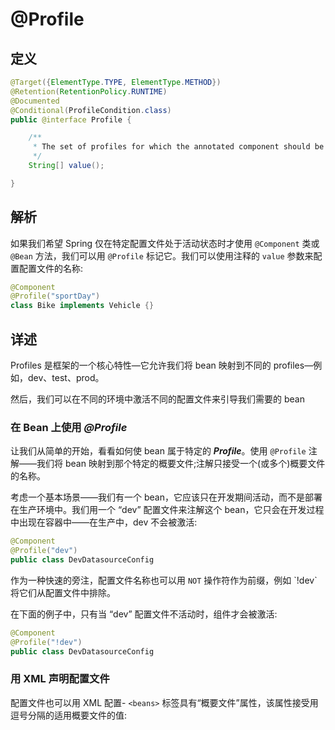 # @Profile

## 定义

```java
@Target({ElementType.TYPE, ElementType.METHOD})
@Retention(RetentionPolicy.RUNTIME)
@Documented
@Conditional(ProfileCondition.class)
public @interface Profile {

    /**
     * The set of profiles for which the annotated component should be registered.
     */
    String[] value();

}
```

## 解析

如果我们希望 Spring 仅在特定配置文件处于活动状态时才使用 `@Component` 类或 `@Bean` 方法，我们可以用 `@Profile` 标记它。我们可以使用注释的 `value` 参数来配置配置文件的名称:

```java
@Component
@Profile("sportDay")
class Bike implements Vehicle {}
```

## 详述

Profiles 是框架的一个核心特性—它允许我们将 bean 映射到不同的 profiles—例如，dev、test、prod。

然后，我们可以在不同的环境中激活不同的配置文件来引导我们需要的 bean

### 在 Bean 上使用 _**@Profile**_

让我们从简单的开始，看看如何使 bean 属于特定的 _**Profile**_。使用 `@Profile` 注解——我们将 bean 映射到那个特定的概要文件;注解只接受一个\(或多个\)概要文件的名称。

考虑一个基本场景——我们有一个 bean，它应该只在开发期间活动，而不是部署在生产环境中。我们用一个 “dev” 配置文件来注解这个 bean，它只会在开发过程中出现在容器中——在生产中，dev 不会被激活:

```java
@Component
@Profile("dev")
public class DevDatasourceConfig
```

作为一种快速的旁注，配置文件名称也可以用 `NOT` 操作符作为前缀，例如 \`!dev\` 将它们从配置文件中排除。

在下面的例子中，只有当 “dev” 配置文件不活动时，组件才会被激活:

```java
@Component
@Profile("!dev")
public class DevDatasourceConfig
```

### 用 XML 声明配置文件

配置文件也可以用 XML 配置- `<beans>` 标签具有“概要文件”属性，该属性接受用逗号分隔的适用概要文件的值:





